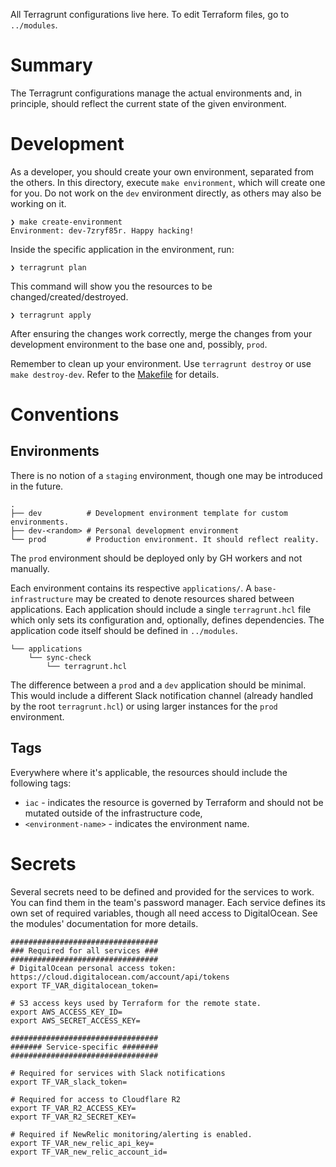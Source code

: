 All Terragrunt configurations live here. To edit Terraform files, go to `../modules`.

# Summary
The Terragrunt configurations manage the actual environments and, in principle, should reflect the current state of the given environment.

# Development
As a developer, you should create your own environment, separated from the others. In this directory, execute `make environment`, which will create one for you. Do not work on the `dev` environment directly, as others may also be working on it.

```
❯ make create-environment
Environment: dev-7zryf85r. Happy hacking!
```

Inside the specific application in the environment, run:
```
❯ terragrunt plan
```
This command will show you the resources to be changed/created/destroyed.

```
❯ terragrunt apply
```

After ensuring the changes work correctly, merge the changes from your development environment to the base one and, possibly, `prod`.

Remember to clean up your environment. Use `terragrunt destroy` or use `make destroy-dev`. Refer to the [Makefile](./Makefile) for details.


# Conventions

## Environments

There is no notion of a `staging` environment, though one may be introduced in the future.

```
.
├── dev          # Development environment template for custom environments.
├── dev-<random> # Personal development environment
└── prod         # Production environment. It should reflect reality.
```

The `prod` environment should be deployed only by GH workers and not manually.

Each environment contains its respective `applications/`. A `base-infrastructure` may be created to denote resources shared between applications. Each application should include a single `terragrunt.hcl` file which only sets its configuration and, optionally, defines dependencies. The application code itself should be defined in `../modules`.


```
└── applications
    └── sync-check
        └── terragrunt.hcl
```

The difference between a `prod` and a `dev` application should be minimal. This would include a different Slack notification channel (already handled by the root `terragrunt.hcl`) or using larger instances for the `prod` environment.

## Tags

Everywhere where it's applicable, the resources should include the following tags:
- `iac` - indicates the resource is governed by Terraform and should not be mutated outside of the infrastructure code,
- `<environment-name>` - indicates the environment name.

# Secrets

Several secrets need to be defined and provided for the services to work. You can find them in the team's password manager. Each service defines its own set of required variables, though all need access to DigitalOcean. See the modules' documentation for more details.

```
#################################
### Required for all services ###
#################################
# DigitalOcean personal access token: https://cloud.digitalocean.com/account/api/tokens
export TF_VAR_digitalocean_token=

# S3 access keys used by Terraform for the remote state.
export AWS_ACCESS_KEY_ID=
export AWS_SECRET_ACCESS_KEY=

#################################
####### Service-specific ########
#################################

# Required for services with Slack notifications
export TF_VAR_slack_token=

# Required for access to Cloudflare R2
export TF_VAR_R2_ACCESS_KEY=
export TF_VAR_R2_SECRET_KEY=

# Required if NewRelic monitoring/alerting is enabled.
export TF_VAR_new_relic_api_key=
export TF_VAR_new_relic_account_id=
```
